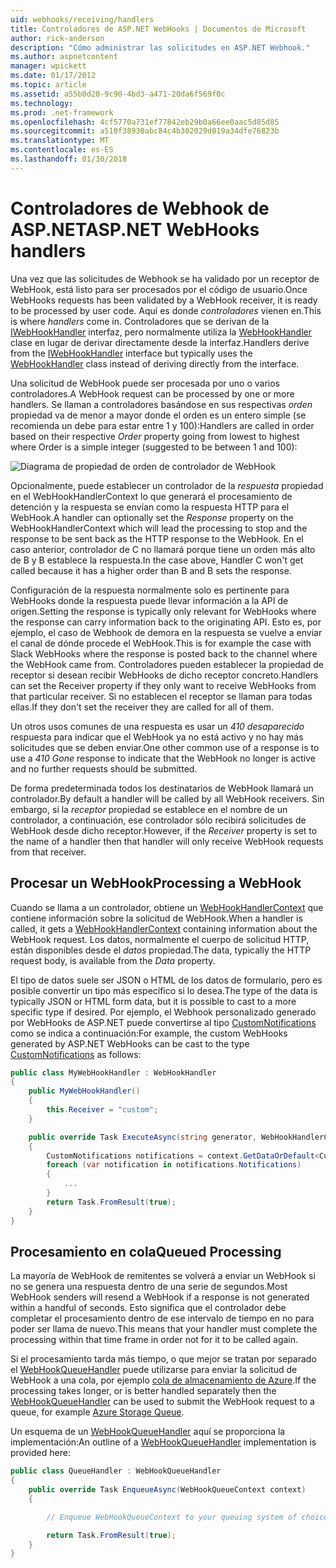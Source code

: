 ```yaml
---
uid: webhooks/receiving/handlers
title: Controladores de ASP.NET WebHooks | Documentos de Microsoft
author: rick-anderson
description: "Cómo administrar las solicitudes en ASP.NET Webhook."
ms.author: aspnetcontent
manager: wpickett
ms.date: 01/17/2012
ms.topic: article
ms.assetid: a55b0d20-9c90-4bd3-a471-20da6f569f0c
ms.technology: 
ms.prod: .net-framework
ms.openlocfilehash: 4cf5770a731ef77842eb29b0a66ee0aac5d85d85
ms.sourcegitcommit: a510f38930abc84c4b302029d019a34dfe76823b
ms.translationtype: MT
ms.contentlocale: es-ES
ms.lasthandoff: 01/30/2018
---
```

# <a name="aspnet-webhooks-handlers"></a><span data-ttu-id="a1a01-103">Controladores de Webhook de ASP.NET</span><span class="sxs-lookup"><span data-stu-id="a1a01-103">ASP.NET WebHooks handlers</span></span>

<span data-ttu-id="a1a01-104">Una vez que las solicitudes de Webhook se ha validado por un receptor de WebHook, está listo para ser procesados por el código de usuario.</span><span class="sxs-lookup"><span data-stu-id="a1a01-104">Once WebHooks requests has been validated by a WebHook receiver, it is ready to be processed by user code.</span></span> <span data-ttu-id="a1a01-105">Aquí es donde *controladores* vienen en.</span><span class="sxs-lookup"><span data-stu-id="a1a01-105">This is where *handlers* come in.</span></span> <span data-ttu-id="a1a01-106">Controladores que se derivan de la [IWebHookHandler](https://github.com/aspnet/WebHooks/blob/master/src/Microsoft.AspNet.WebHooks.Receivers/WebHooks/WebHookHandler.cs) interfaz, pero normalmente utiliza la [WebHookHandler](https://github.com/aspnet/WebHooks/blob/master/src/Microsoft.AspNet.WebHooks.Receivers/WebHooks/WebHookHandler.cs) clase en lugar de derivar directamente desde la interfaz.</span><span class="sxs-lookup"><span data-stu-id="a1a01-106">Handlers derive from the [IWebHookHandler](https://github.com/aspnet/WebHooks/blob/master/src/Microsoft.AspNet.WebHooks.Receivers/WebHooks/WebHookHandler.cs) interface but typically uses the [WebHookHandler](https://github.com/aspnet/WebHooks/blob/master/src/Microsoft.AspNet.WebHooks.Receivers/WebHooks/WebHookHandler.cs) class instead of deriving directly from the interface.</span></span>

<span data-ttu-id="a1a01-107">Una solicitud de WebHook puede ser procesada por uno o varios controladores.</span><span class="sxs-lookup"><span data-stu-id="a1a01-107">A WebHook request can be processed by one or more handlers.</span></span> <span data-ttu-id="a1a01-108">Se llaman a controladores basándose en sus respectivas *orden* propiedad va de menor a mayor donde el orden es un entero simple (se recomienda un debe para estar entre 1 y 100):</span><span class="sxs-lookup"><span data-stu-id="a1a01-108">Handlers are called in order based on their respective *Order* property going from lowest to highest where Order is a simple integer (suggested to be between 1 and 100):</span></span>

![Diagrama de propiedad de orden de controlador de WebHook](_static/Handlers.png)

<span data-ttu-id="a1a01-110">Opcionalmente, puede establecer un controlador de la *respuesta* propiedad en el WebHookHandlerContext lo que generará el procesamiento de detención y la respuesta se envían como la respuesta HTTP para el WebHook.</span><span class="sxs-lookup"><span data-stu-id="a1a01-110">A handler can optionally set the *Response* property on the WebHookHandlerContext which will lead the processing to stop and the response to be sent back as the HTTP response to the WebHook.</span></span> <span data-ttu-id="a1a01-111">En el caso anterior, controlador de C no llamará porque tiene un orden más alto de B y B establece la respuesta.</span><span class="sxs-lookup"><span data-stu-id="a1a01-111">In the case above, Handler C won't get called because it has a higher order than B and B sets the response.</span></span>

<span data-ttu-id="a1a01-112">Configuración de la respuesta normalmente solo es pertinente para WebHooks donde la respuesta puede llevar información a la API de origen.</span><span class="sxs-lookup"><span data-stu-id="a1a01-112">Setting the response is typically only relevant for WebHooks where the response can carry information back to the originating API.</span></span> <span data-ttu-id="a1a01-113">Esto es, por ejemplo, el caso de Webhook de demora en la respuesta se vuelve a enviar el canal de dónde procede el WebHook.</span><span class="sxs-lookup"><span data-stu-id="a1a01-113">This is for example the case with Slack WebHooks where the response is posted back to the channel where the WebHook came from.</span></span> <span data-ttu-id="a1a01-114">Controladores pueden establecer la propiedad de receptor si desean recibir WebHooks de dicho receptor concreto.</span><span class="sxs-lookup"><span data-stu-id="a1a01-114">Handlers can set the Receiver property if they only want to receive WebHooks from that particular receiver.</span></span> <span data-ttu-id="a1a01-115">Si no establecen el receptor se llaman para todas ellas.</span><span class="sxs-lookup"><span data-stu-id="a1a01-115">If they don't set the receiver they are called for all of them.</span></span>

<span data-ttu-id="a1a01-116">Un otros usos comunes de una respuesta es usar un *410 desaparecido* respuesta para indicar que el WebHook ya no está activo y no hay más solicitudes que se deben enviar.</span><span class="sxs-lookup"><span data-stu-id="a1a01-116">One other common use of a response is to use a *410 Gone* response to indicate that the WebHook no longer is active and no further requests should be submitted.</span></span>

<span data-ttu-id="a1a01-117">De forma predeterminada todos los destinatarios de WebHook llamará un controlador.</span><span class="sxs-lookup"><span data-stu-id="a1a01-117">By default a handler will be called by all WebHook receivers.</span></span> <span data-ttu-id="a1a01-118">Sin embargo, si la *receptor* propiedad se establece en el nombre de un controlador, a continuación, ese controlador sólo recibirá solicitudes de WebHook desde dicho receptor.</span><span class="sxs-lookup"><span data-stu-id="a1a01-118">However, if the *Receiver* property is set to the name of a handler then that handler will only receive WebHook requests from that receiver.</span></span>

## <a name="processing-a-webhook"></a><span data-ttu-id="a1a01-119">Procesar un WebHook</span><span class="sxs-lookup"><span data-stu-id="a1a01-119">Processing a WebHook</span></span>

<span data-ttu-id="a1a01-120">Cuando se llama a un controlador, obtiene un [WebHookHandlerContext](https://github.com/aspnet/WebHooks/blob/master/src/Microsoft.AspNet.WebHooks.Receivers/WebHooks/WebHookHandlerContext.cs) que contiene información sobre la solicitud de WebHook.</span><span class="sxs-lookup"><span data-stu-id="a1a01-120">When a handler is called, it gets a [WebHookHandlerContext](https://github.com/aspnet/WebHooks/blob/master/src/Microsoft.AspNet.WebHooks.Receivers/WebHooks/WebHookHandlerContext.cs) containing information about the WebHook request.</span></span> <span data-ttu-id="a1a01-121">Los datos, normalmente el cuerpo de solicitud HTTP, están disponibles desde el *datos* propiedad.</span><span class="sxs-lookup"><span data-stu-id="a1a01-121">The data, typically the HTTP request body, is available from the *Data* property.</span></span>

<span data-ttu-id="a1a01-122">El tipo de datos suele ser JSON o HTML de los datos de formulario, pero es posible convertir un tipo más específico si lo desea.</span><span class="sxs-lookup"><span data-stu-id="a1a01-122">The type of the data is typically JSON or HTML form data, but it is possible to cast to a more specific type if desired.</span></span> <span data-ttu-id="a1a01-123">Por ejemplo, el Webhook personalizado generado por WebHooks de ASP.NET puede convertirse al tipo [CustomNotifications](https://github.com/aspnet/WebHooks/blob/master/src/Microsoft.AspNet.WebHooks.Receivers.Custom/WebHooks/CustomNotifications.cs) como se indica a continuación:</span><span class="sxs-lookup"><span data-stu-id="a1a01-123">For example, the custom WebHooks generated by ASP.NET WebHooks can be cast to the type [CustomNotifications](https://github.com/aspnet/WebHooks/blob/master/src/Microsoft.AspNet.WebHooks.Receivers.Custom/WebHooks/CustomNotifications.cs) as follows:</span></span>

```csharp
public class MyWebHookHandler : WebHookHandler
{
    public MyWebHookHandler()
    {
        this.Receiver = "custom";
    }

    public override Task ExecuteAsync(string generator, WebHookHandlerContext context)
    {
        CustomNotifications notifications = context.GetDataOrDefault<CustomNotifications>();
        foreach (var notification in notifications.Notifications)
        {
            ...
        }
        return Task.FromResult(true);
    }
}
```

  ## <a name="queued-processing"></a><span data-ttu-id="a1a01-124">Procesamiento en cola</span><span class="sxs-lookup"><span data-stu-id="a1a01-124">Queued Processing</span></span>

<span data-ttu-id="a1a01-125">La mayoría de WebHook de remitentes se volverá a enviar un WebHook si no se genera una respuesta dentro de una serie de segundos.</span><span class="sxs-lookup"><span data-stu-id="a1a01-125">Most WebHook senders will resend a WebHook if a response is not generated within a handful of seconds.</span></span> <span data-ttu-id="a1a01-126">Esto significa que el controlador debe completar el procesamiento dentro de ese intervalo de tiempo en no para poder ser llama de nuevo.</span><span class="sxs-lookup"><span data-stu-id="a1a01-126">This means that your handler must complete the processing within that time frame in order not for it to be called again.</span></span>

<span data-ttu-id="a1a01-127">Si el procesamiento tarda más tiempo, o que mejor se tratan por separado el [WebHookQueueHandler](https://github.com/aspnet/WebHooks/blob/master/src/Microsoft.AspNet.WebHooks.Receivers/WebHooks/WebHookQueueHandler.cs) puede utilizarse para enviar la solicitud de WebHook a una cola, por ejemplo [cola de almacenamiento de Azure](https://msdn.microsoft.com/library/azure/dd179353.aspx).</span><span class="sxs-lookup"><span data-stu-id="a1a01-127">If the processing takes longer, or is better handled separately then the [WebHookQueueHandler](https://github.com/aspnet/WebHooks/blob/master/src/Microsoft.AspNet.WebHooks.Receivers/WebHooks/WebHookQueueHandler.cs) can be used to submit the WebHook request to a queue, for example [Azure Storage Queue](https://msdn.microsoft.com/library/azure/dd179353.aspx).</span></span>

<span data-ttu-id="a1a01-128">Un esquema de un [WebHookQueueHandler](https://github.com/aspnet/WebHooks/blob/master/src/Microsoft.AspNet.WebHooks.Receivers/WebHooks/WebHookQueueHandler.cs) aquí se proporciona la implementación:</span><span class="sxs-lookup"><span data-stu-id="a1a01-128">An outline of a [WebHookQueueHandler](https://github.com/aspnet/WebHooks/blob/master/src/Microsoft.AspNet.WebHooks.Receivers/WebHooks/WebHookQueueHandler.cs) implementation is provided here:</span></span>

```csharp
public class QueueHandler : WebHookQueueHandler
{
    public override Task EnqueueAsync(WebHookQueueContext context)
    {

        // Enqueue WebHookQueueContext to your queuing system of choice

        return Task.FromResult(true);
    }
}
```
